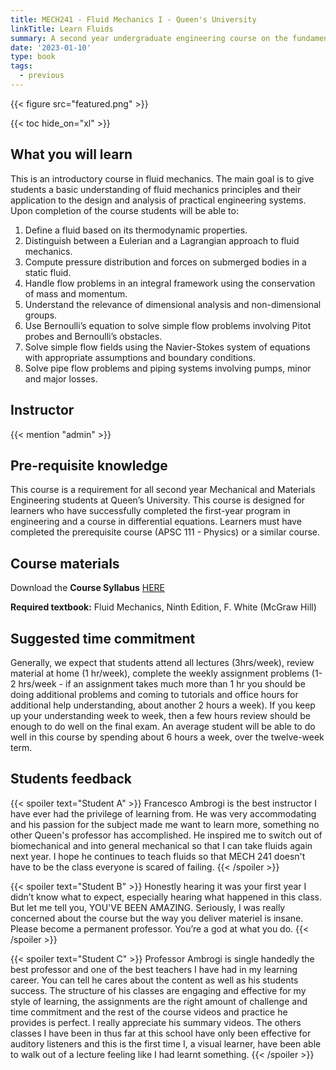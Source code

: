 ```yaml
---
title: MECH241 - Fluid Mechanics I - Queen's University
linkTitle: Learn Fluids
summary: A second year undergraduate engineering course on the fundamentals of Fluid Mechanics
date: '2023-01-10'
type: book
tags:
  - previous
---
```


{{< figure src="featured.png" >}}

{{< toc hide_on="xl" >}}

## What you will learn
This is an introductory course in fluid mechanics. The main goal is to give students a basic understanding of fluid mechanics principles and their application to the design and analysis of practical engineering systems. Upon completion of the course students will be able to:
1. Define a fluid based on its thermodynamic properties.
2. Distinguish between a Eulerian and a Lagrangian approach to fluid mechanics.
3. Compute pressure distribution and forces on submerged bodies in a static fluid.
4. Handle flow problems in an integral framework using the conservation of mass and momentum.
5. Understand the relevance of dimensional analysis and non-dimensional groups.
6. Use Bernoulli’s equation to solve simple flow problems involving Pitot probes and Bernoulli’s
obstacles.
7. Solve simple flow fields using the Navier-Stokes system of equations with appropriate
assumptions and boundary conditions.
8. Solve pipe flow problems and piping systems involving pumps, minor and major losses.

## Instructor

{{< mention "admin" >}}

## Pre-requisite knowledge
This course is a requirement for all second year Mechanical and Materials Engineering students at Queen’s University. This course is designed for learners who have successfully completed the first-year program in engineering and a course in differential equations. Learners must have completed the prerequisite course (APSC 111 - Physics) or a similar course.

## Course materials

Download the **Course Syllabus** [HERE](./Syllabus_mech241_w23_ambrogi.pdf)

**Required textbook:** Fluid Mechanics, Ninth Edition, F. White (McGraw Hill)

## Suggested time commitment
Generally, we expect that students attend all lectures (3hrs/week), review material at home (1 hr/week), complete the weekly assignment problems (1-2 hrs/week - if an assignment takes much more than 1 hr you should be doing additional problems and coming to tutorials and office hours for additional help understanding, about another 2 hours a week). If you keep up your understanding week to week, then a few hours review should be enough to do well on the final exam. An average student will be able to do well in this course by spending about 6 hours a week, over the twelve-week term.

## Students feedback

{{< spoiler text="Student A" >}}
Francesco Ambrogi is the best instructor I have ever had the privilege of learning from. He was very accommodating and his passion for the subject made me want to learn more, something no other Queen's professor has accomplished. He inspired me to switch out of biomechanical and into general mechanical so that I can take fluids again next year. I hope he continues to teach fluids so that MECH 241 doesn't have to be the class everyone is scared of failing.
{{< /spoiler >}}

{{< spoiler text="Student B" >}}
Honestly hearing it was your first year I didn’t know what to expect, especially hearing what happened in this class. But let me tell you, YOU'VE BEEN AMAZING. Seriously, I was really concerned about the course but the way you deliver materiel is insane. Please become a permanent professor. You’re a god at what you do.
{{< /spoiler >}}

{{< spoiler text="Student C" >}}
Professor Ambrogi is single handedly the best professor and one of the best teachers I have had in my learning career. You can tell he cares about the content as well as his students success. The structure of his classes are engaging and effective for my style of learning, the assignments are the right amount of challenge and time commitment and the rest of the course videos and practice he provides is perfect. I really appreciate his summary videos. The others classes I have been in thus far at this school have only been effective for auditory listeners and this is the first time I, a visual learner, have been able to walk out of a lecture feeling like I had learnt something.
{{< /spoiler >}}
